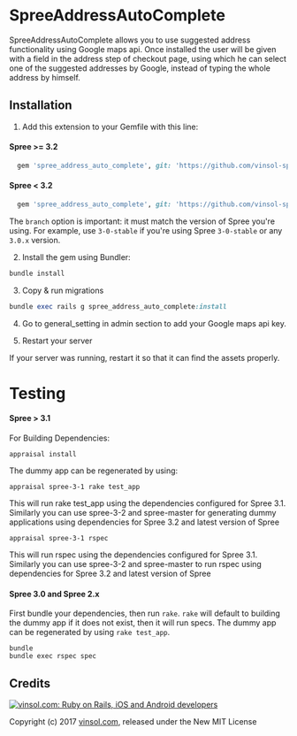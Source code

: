 SpreeAddressAutoComplete
=======

SpreeAddressAutoComplete allows you to use suggested address functionality using Google maps api. Once installed the user will be given with a field in the address step of checkout page, using which he can select one of the suggested addresses by Google, instead of typing the whole address by himself.

Installation
------------
1. Add this extension to your Gemfile with this line:

  #### Spree >= 3.2

  ```ruby
    gem 'spree_address_auto_complete', git: 'https://github.com/vinsol-spree-contrib/spree_address_auto_complete', branch: 'master'
  ```

  #### Spree < 3.2

  ```ruby
    gem 'spree_address_auto_complete', git: 'https://github.com/vinsol-spree-contrib/spree_address_auto_complete', branch: 'X-X-stable'
  ```

  The `branch` option is important: it must match the version of Spree you're using.
  For example, use `3-0-stable` if you're using Spree `3-0-stable` or any `3.0.x` version.

2. Install the gem using Bundler:
  ```ruby
  bundle install
  ```

3. Copy & run migrations
  ```ruby
  bundle exec rails g spree_address_auto_complete:install
  ```

4. Go to general_setting in admin section to add your Google maps api key.

5. Restart your server

  If your server was running, restart it so that it can find the assets properly.

Testing
=======

  #### Spree > 3.1

  For Building Dependencies:
  ```shell
  appraisal install
  ```

  The dummy app can be regenerated by using:
  ```shell
  appraisal spree-3-1 rake test_app

  ```
  This will run rake test_app using the dependencies configured for Spree 3.1. Similarly you can use spree-3-2 and spree-master for generating dummy applications using dependencies for Spree 3.2 and latest version of Spree


  ```shell
  appraisal spree-3-1 rspec
  ```
  This will run rspec using the dependencies configured for Spree 3.1. Similarly you can use spree-3-2 and spree-master to run rspec using dependencies for Spree 3.2 and latest version of Spree


  #### Spree 3.0 and Spree 2.x

  First bundle your dependencies, then run `rake`. `rake` will default to building the dummy app if it does not exist, then it will run specs. The dummy app can be regenerated by using `rake test_app`.

  ```shell
  bundle
  bundle exec rspec spec
  ```
Credits
-------

[![vinsol.com: Ruby on Rails, iOS and Android developers](http://vinsol.com/vin_logo.png "Ruby on Rails, iOS and Android developers")](http://vinsol.com)

Copyright (c) 2017 [vinsol.com](http://vinsol.com "Ruby on Rails, iOS and Android developers"), released under the New MIT License
